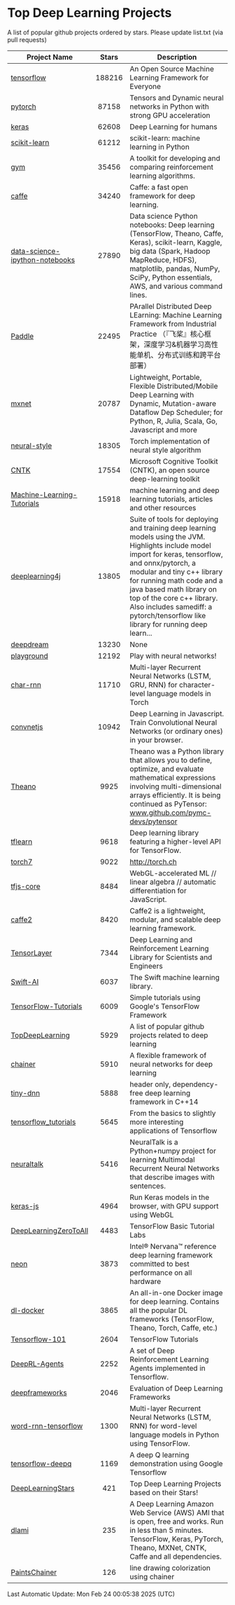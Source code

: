 # Top Deep Learning Projects
A list of popular github projects ordered by stars.
Please update list.txt (via pull requests)

|Project Name| Stars | Description |
| ---------- |:-----:| ----------- |
| [tensorflow](https://github.com/tensorflow/tensorflow) | 188216 | An Open Source Machine Learning Framework for Everyone |
| [pytorch](https://github.com/pytorch/pytorch) | 87158 | Tensors and Dynamic neural networks in Python with strong GPU acceleration |
| [keras](https://github.com/keras-team/keras) | 62608 | Deep Learning for humans |
| [scikit-learn](https://github.com/scikit-learn/scikit-learn) | 61212 | scikit-learn: machine learning in Python |
| [gym](https://github.com/openai/gym) | 35456 | A toolkit for developing and comparing reinforcement learning algorithms. |
| [caffe](https://github.com/BVLC/caffe) | 34240 | Caffe: a fast open framework for deep learning. |
| [data-science-ipython-notebooks](https://github.com/donnemartin/data-science-ipython-notebooks) | 27890 | Data science Python notebooks: Deep learning (TensorFlow, Theano, Caffe, Keras), scikit-learn, Kaggle, big data (Spark, Hadoop MapReduce, HDFS), matplotlib, pandas, NumPy, SciPy, Python essentials, AWS, and various command lines. |
| [Paddle](https://github.com/PaddlePaddle/Paddle) | 22495 | PArallel Distributed Deep LEarning: Machine Learning Framework from Industrial Practice （『飞桨』核心框架，深度学习&机器学习高性能单机、分布式训练和跨平台部署） |
| [mxnet](https://github.com/apache/mxnet) | 20787 | Lightweight, Portable, Flexible Distributed/Mobile Deep Learning with Dynamic, Mutation-aware Dataflow Dep Scheduler; for Python, R, Julia, Scala, Go, Javascript and more |
| [neural-style](https://github.com/jcjohnson/neural-style) | 18305 | Torch implementation of neural style algorithm |
| [CNTK](https://github.com/microsoft/CNTK) | 17554 | Microsoft Cognitive Toolkit (CNTK), an open source deep-learning toolkit |
| [Machine-Learning-Tutorials](https://github.com/ujjwalkarn/Machine-Learning-Tutorials) | 15918 | machine learning and deep learning tutorials, articles and other resources  |
| [deeplearning4j](https://github.com/deeplearning4j/deeplearning4j) | 13805 | Suite of tools for deploying and training deep learning models using the JVM. Highlights include model import for keras, tensorflow, and onnx/pytorch, a modular and tiny c++ library for running math code and a java based math library on top of the core c++ library. Also includes samediff: a pytorch/tensorflow like library for running deep learn... |
| [deepdream](https://github.com/google/deepdream) | 13230 | None |
| [playground](https://github.com/tensorflow/playground) | 12192 | Play with neural networks! |
| [char-rnn](https://github.com/karpathy/char-rnn) | 11710 | Multi-layer Recurrent Neural Networks (LSTM, GRU, RNN) for character-level language models in Torch |
| [convnetjs](https://github.com/karpathy/convnetjs) | 10942 | Deep Learning in Javascript. Train Convolutional Neural Networks (or ordinary ones) in your browser. |
| [Theano](https://github.com/Theano/Theano) | 9925 | Theano was a Python library that allows you to define, optimize, and evaluate mathematical expressions involving multi-dimensional arrays efficiently. It is being continued as PyTensor: www.github.com/pymc-devs/pytensor |
| [tflearn](https://github.com/tflearn/tflearn) | 9618 | Deep learning library featuring a higher-level API for TensorFlow. |
| [torch7](https://github.com/torch/torch7) | 9022 | http://torch.ch |
| [tfjs-core](https://github.com/tensorflow/tfjs-core) | 8484 | WebGL-accelerated ML // linear algebra // automatic differentiation for JavaScript. |
| [caffe2](https://github.com/facebookarchive/caffe2) | 8420 | Caffe2 is a lightweight, modular, and scalable deep learning framework. |
| [TensorLayer](https://github.com/tensorlayer/TensorLayer) | 7344 | Deep Learning and Reinforcement Learning Library for Scientists and Engineers  |
| [Swift-AI](https://github.com/Swift-AI/Swift-AI) | 6037 | The Swift machine learning library. |
| [TensorFlow-Tutorials](https://github.com/nlintz/TensorFlow-Tutorials) | 6009 | Simple tutorials using Google's TensorFlow Framework |
| [TopDeepLearning](https://github.com/aymericdamien/TopDeepLearning) | 5929 | A list of popular github projects related to deep learning |
| [chainer](https://github.com/chainer/chainer) | 5910 | A flexible framework of neural networks for deep learning |
| [tiny-dnn](https://github.com/tiny-dnn/tiny-dnn) | 5888 | header only, dependency-free deep learning framework in C++14 |
| [tensorflow_tutorials](https://github.com/pkmital/tensorflow_tutorials) | 5645 | From the basics to slightly more interesting applications of Tensorflow |
| [neuraltalk](https://github.com/karpathy/neuraltalk) | 5416 | NeuralTalk is a Python+numpy project for learning Multimodal Recurrent Neural Networks that describe images with sentences. |
| [keras-js](https://github.com/transcranial/keras-js) | 4964 | Run Keras models in the browser, with GPU support using WebGL |
| [DeepLearningZeroToAll](https://github.com/hunkim/DeepLearningZeroToAll) | 4483 | TensorFlow Basic Tutorial Labs |
| [neon](https://github.com/NervanaSystems/neon) | 3873 | Intel® Nervana™ reference deep learning framework committed to best performance on all hardware |
| [dl-docker](https://github.com/floydhub/dl-docker) | 3865 | An all-in-one Docker image for deep learning. Contains all the popular DL frameworks (TensorFlow, Theano, Torch, Caffe, etc.) |
| [Tensorflow-101](https://github.com/sjchoi86/Tensorflow-101) | 2604 | TensorFlow Tutorials |
| [DeepRL-Agents](https://github.com/awjuliani/DeepRL-Agents) | 2252 | A set of Deep Reinforcement Learning Agents implemented in Tensorflow. |
| [deepframeworks](https://github.com/zer0n/deepframeworks) | 2046 | Evaluation of Deep Learning Frameworks |
| [word-rnn-tensorflow](https://github.com/hunkim/word-rnn-tensorflow) | 1300 | Multi-layer Recurrent Neural Networks (LSTM, RNN) for word-level language models in Python using TensorFlow. |
| [tensorflow-deepq](https://github.com/siemanko/tensorflow-deepq) | 1169 | A deep Q learning demonstration using Google Tensorflow |
| [DeepLearningStars](https://github.com/hunkim/DeepLearningStars) | 421 | Top Deep Learning Projects based on their Stars! |
| [dlami](https://github.com/ritchieng/dlami) | 235 | A Deep Learning Amazon Web Service (AWS) AMI that is open, free and works. Run in less than 5 minutes. TensorFlow, Keras, PyTorch, Theano, MXNet, CNTK, Caffe and all dependencies. |
| [PaintsChainer](https://github.com/taizan/PaintsChainer) | 126 | line drawing colorization using chainer |

Last Automatic Update: Mon Feb 24 00:05:38 2025 (UTC)
